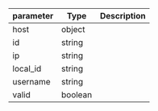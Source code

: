 | parameter | Type | Description |
| ----------- | ----------- |----------- |
| host  |  object  |    |
| id  |  string  |    |
| ip  |  string  |    |
| local_id  |  string  |    |
| username  |  string  |    |
| valid  |  boolean  |    |